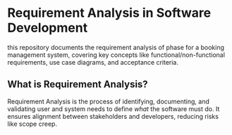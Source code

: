 # Requirement Analysis in Software Development 
this repository documents the requirement analysis of phase for a booking management system, covering key concepts like functional/non-functional requirements, use case diagrams, and acceptance criteria.

## What is Requirement Analysis?  
Requirement Analysis is the process of identifying, documenting, and validating user and system needs to define *what* the software must do. It ensures alignment between stakeholders and developers, reducing risks like scope creep.

